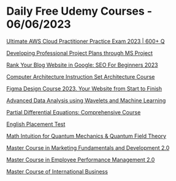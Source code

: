 # Daily Free Udemy Courses - 06/06/2023

[Ultimate AWS Cloud Practitioner Practice Exam 2023 | 600+ Q](https://www.udemy.com/course/ultimate-aws-certified-cloud-practitioner-practice-exam-2023/?couponCode=FREE-1000)
[Developing Professional Project Plans through MS Project](https://www.udemy.com/course/mastering-ms-project-to-develop-professional-project-plans/?couponCode=JUN23FIRST)
[Rank Your Blog Website in Google: SEO For Beginners 2023](https://www.udemy.com/course/rank-your-blog-website-in-google-beginners-seo-course/?couponCode=SUBHANALLAH_060523)
[Computer Architecture Instruction Set Architecture Course](https://www.udemy.com/course/computer-architecture-instruction-set-architecture-course/?couponCode=123456JUNE)
[Figma Design Course 2023. Your Website from Start to Finish](https://www.udemy.com/course/figma-practical-design/?couponCode=FIGMA506)
[Advanced Data Analysis using Wavelets and Machine Learning](https://www.udemy.com/course/advanced-data-analysis-using-wavelets-and-machine-learning/?couponCode=MACHINE1)
[Partial Differential Equations: Comprehensive Course](https://www.udemy.com/course/mathematical-intuition-for-heisenberg-uncertainty-principle/?couponCode=PDEQUATIONS1)
[English Placement Test](https://www.udemy.com/course/placementenglish/?couponCode=446B04F26F6DE1EB2186)
[Math Intuition for Quantum Mechanics & Quantum Field Theory](https://www.udemy.com/course/math-intuition-for-quantum-mechanics-quantum-field-theory/?couponCode=QUANTUM1)
[Master Course in Marketing Fundamentals and Development 2.0](https://www.udemy.com/course/marketing-fundamentals-marketing-development-marketing-mix-101-level/?couponCode=3E1794791EDD939E7C94)
[Master Course in Employee Performance Management 2.0](https://www.udemy.com/course/employee-performance-management-employee-engagement-onboarding/?couponCode=B2AFCCD752D6D625C728)
[Master Course of International Business](https://www.udemy.com/course/master-course-of-international-business/?couponCode=322D960D1C22D7148249)
